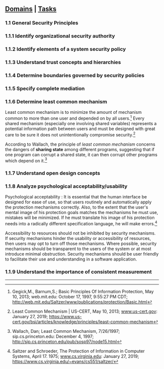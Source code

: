 [Domains](../index.md) | [Tasks](index.md)
---

### 1.1 General Security Principles

### 1.1.1 Identify organizational security authority

### 1.1.2 Identify elements of a system security policy

### 1.1.3 Understand trust concepts and hierarchies

### 1.1.4 Determine boundaries governed by security policies

### 1.1.5 Specify complete mediation

### 1.1.6 Determine least common mechanism

Least common mechanism  is to minimize the amount of mechanism common to more than one user and depended on by all users.[^1] Every shared mechanism (especially one involving shared variables) represents a potential information path between users and must be designed with great care to be sure it does not unintentionally compromise security.[^2]

According to Wallach, the principle of *least common mechanism* concerns the dangers of **sharing state** among different programs, suggesting that if one program can corrupt a shared state, it can then corrupt other programs which depend on it.[^3]
 
### 1.1.7 Understand open design concepts

### 1.1.8 Analyze psychological acceptability/usability
Psychological acceptability
: It is essential that the human interface be designed for ease of use, so that users routinely and automatically apply the protection mechanisms correctly. Also, to the extent that the user's mental image of his protection goals matches the mechanisms he must use, mistakes will be minimized. If he must translate his image of his protection needs into a radically different specification language, he will make errors.[^4]

Accessibility to resources should not be inhibited by security mechanisms. If security mechanisms hinder the usability or accessibility of resources, then users may opt to turn off those mechanisms. Where possible, security mechanisms should be transparent to the users of the system or at most introduce minimal obstruction. Security mechanisms should be user friendly to facilitate their use and understanding in a software application.

### 1.1.9 Understand the importance of consistent measurement

---
[^1]: Gegick,M., Barnum,S.; Basic Principles Of Information Protection, May 10, 2013; web.mit.edu: October 17, 1997, 9:55:27 PM CDT; http://web.mit.edu/Saltzer/www/publications/protection/Basic.html  

[^2]: Least Common Mechanism \| US-CERT, May 10, 2013; www.us-cert.gov: January 27, 2019; https://www.us-cert.gov/bsi/articles/knowledge/principles/least-common-mechanism  

[^3]: Wallach, Dan; Least Common Mechanism, 7/26/1997; sip.cs.princeton.edu: December 4, 1997; http://sip.cs.princeton.edu/pub/sosp97/node15.html

[^4]: Saltzer and Schroeder, The Protection of Information in Computer Systems, April 17. 1975; www.cs.virginia.edu: January 27, 2019; https://www.cs.virginia.edu/~evans/cs551/saltzer/
<!--stackedit_data:
eyJoaXN0b3J5IjpbLTEyNDE0MjkzNjUsLTg4MzI1NjYyOCwtMj
c2NDUzNzMwLC01NDg0MTQ3NjEsNzA2Mjg0MDQ2LC00NzQ2NTM0
OTAsLTkyMjI0ODY4NSwxOTUzMjEyNzAzLDE5NzQzODQ3MDIsMT
QxMTY5MDg5NCwtMTE1NDcwOTcxNywtNTg5NzAyNTMyXX0=
-->